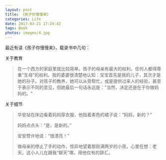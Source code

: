 ```yaml
---
layout: post
title: 《孩子你慢慢来》
categories: Life
date: 2017-03-21 17:24:43
tags: Book
photos: images/4.jpg
---
```


最近有读《孩子你慢慢来》，载录书中几句：


关于教育

> 在一个西方的家庭里就比较简单。孩子的母亲有最大的权利，任何人都得尊重"生母"的权利。我的婆婆很清楚地认知：宝宝首先是我的儿子，其次才是她的孙子。对孩子的教养，她可以从旁帮忙，或是提供过来人的经验，甚至于表示不同的意见，但她最后一句话永远是："当然，决定还是在于你做妈妈的。"


关于细节

> 华安站在床边看着妈妈穿衣服，他指着素色的裙子说：“妈妈，新的？”
>
> 妈妈点点头：“是，是新的。”
>
> 安安赞许地说：“很漂亮！”
>
> 做母亲的停止了手的动作，惊异地望着那刚满两岁的小孩，心里在想：老天，这小人儿在跟我“聊天”哪，用他仅有的辞汇。 

